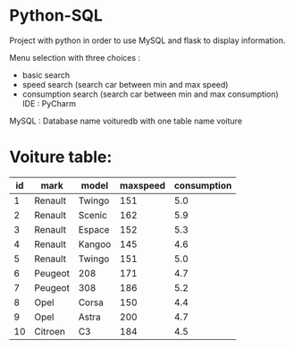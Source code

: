 # Python-SQL
Project with python in order to use MySQL and flask to display information.

Menu selection with three choices :
* basic search
* speed search (search car between min and max speed)
* consumption search (search car between min and max consumption)
IDE : PyCharm

MySQL : Database name voituredb with one table name voiture

# Voiture table:

id | mark | model | maxspeed| consumption
---| -----|-------|---------|------------
1 | Renault |Twingo|151|5.0
2 | Renault |Scenic|162|5.9
3 | Renault |Espace|152|5.3
4 | Renault |Kangoo|145|4.6
5 | Renault |Twingo|151|5.0
6 | Peugeot |208|171|4.7
7 | Peugeot |308|186|5.2
8 | Opel |Corsa|150|4.4
9 | Opel |Astra|200|4.7
10 | Citroen |C3|184|4.5
